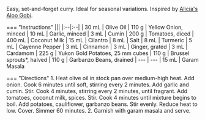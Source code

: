 Easy, set-and-forget curry. Ideal for seasonal variations. Inspired by [Alicia's Aloo Gobi](https://www.allrecipes.com/recipe/151997/alicias-aloo-gobi/).

=== "Instructions"
    |||
    |:--|:--|
    | 30 mL  | Olive Oil
    | 110 g  | Yellow Onion, minced
    | 10 mL  | Garlic, minced
    | 3 mL   | Cumin
    | 200 g  | Tomatoes, diced
    | 400 mL | Coconut Milk
    | 15 mL  | Cilantro
    | 8 mL   | Salt
    | 8 mL   | Turmeric
    | 5 mL   | Cayenne Pepper
    | 3 mL   | Cinnamon
    | 3 mL   | Ginger, grated
    | 3 mL   | Cardamom
    | 225 g  | Yukon Gold Potatoes, 25 mm cubes
    | 110 g  | Brussel sprouts*, halved
    | 110 g  | Garbanzo Beans, drained
    | ---    | ---
    | 15 mL  | Garam Masala

=== "Directions"
    1. Heat olive oil in stock pan over medium-high heat. Add onion. Cook 6 minutes until soft, stirring every 2 minutes. Add garlic and cumin. Stir. Cook 4 minutes, stirring every 2 minutes, until fragrant. Add tomatoes, coconut milk, spices. Stir. Cook 4 minutes until mixture begins to boil. Add potatoes, cauliflower, garbanzo beans. Stir evenly. Reduce heat to low. Cover. Simmer 60 minutes.
    2. Garnish with garam masala and serve.
